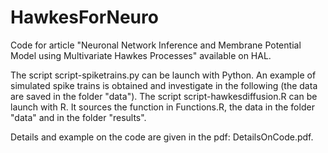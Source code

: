 # HawkesForNeuro
Code for article "Neuronal Network Inference and Membrane Potential Model using Multivariate Hawkes Processes" available on HAL.

The script script-spiketrains.py can be launch with Python. An example of simulated spike trains is obtained and investigate in the following (the data are saved in the folder "data").
The script script-hawkesdiffusion.R can be launch with R. It sources the function in Functions.R, the data in the folder "data" and in the folder "results". 

Details and example on the code are given in the pdf: DetailsOnCode.pdf.
